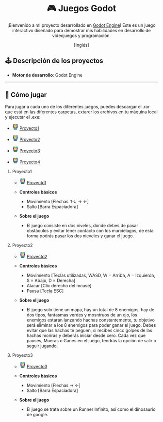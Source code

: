 <div align="center">

# 🎮 Juegos Godot

¡Bienvenido a mi proyecto desarrollado en [Godot Engine](https://godotengine.org/)! Este es un juego interactivo diseñado para demostrar mis habilidades en desarrollo de videojuegos y programación.

[Inglés]

</div>

## 🕹️ Descripción de los proyectos

- **Motor de desarrollo**: Godot Engine

---

## 🚀 Cómo jugar

Para jugar a cada uno de los diferentes juegos, puedes descargar el .rar que está en las diferentes carpetas, extarer los archivos en tu máquina local y ejecutar el .exe:

- <img src="rar.png" alt="RAR" width="20"/> [Proyecto1](/Proyecto1/Clase2_Entregable.rar)

- <img src="rar.png" alt="RAR" width="20"/> [Proyecto2](/Proyecto2/RPG_Juan_Manuel_Morales_Garcia.rar)

- <img src="rar.png" alt="RAR" width="20"/> [Proyecto3](/Proyecto3/Runner_Infinito_Juan_Manuel_Morales_Garcia.rar)

- <img src="rar.png" alt="RAR" width="20"/> [Proyecto4](/Proyecto4/Entregable_Tarea1.rar)

1. Proyecto1
    - <img src="rar.png" alt="RAR" width="20"/> [Proyecto1](/Proyecto1/Clase2_Entregable.rar)

    - **Controles básicos**
        - Movimiento [Flechas ↑↓ → ←]
        - Salto [Barra Espaciadora]

    - **Sobre el juego**
        - El juego consiste en dos niveles, donde debes de pasar obstáculos y evitar tener contacto con los murcielagos, de esta forma podrás pasar los dos nieveles y ganar el juego.

2. Proyecto2
    - <img src="rar.png" alt="RAR" width="20"/> [Proyecto2](/Proyecto2/RPG_Juan_Manuel_Morales_Garcia.rar)

    - **Controles básicos**
        - Movimiento [Teclas utilizadas, WASD, W = Arriba, A = Izquierda, S = Abajo, D = Derecha]
        - Atacar [Clic derecho del mouse]
        - Pausa [Tecla ESC]

    - **Sobre el juego**
        - El juego solo tiene un mapa, hay un total de 8 enemigos, hay de dos tipos, fantasmas verdes y mosntruos de un ojo, los enemigos estarán lanzando hachas constantemente, tu objetivo será eliminar a los 8 enemigos para poder ganar el juego. Debes evitar que las hachas te peguen, si recibes cinco golpes de las hachas moriras y deberás iniciar desde cero. Cada vez que pauses, Mueras o Ganes en el juego, tendrás la opción de salir o seguir jugando.

3. Proyecto3
    - <img src="rar.png" alt="RAR" width="20"/> [Proyecto3](/Proyecto3/Runner_Infinito_Juan_Manuel_Morales_Garcia.rar)

    - **Controles básicos**
        - Movimiento [Flechas → ←]
        - Salto [Barra Espaciadora]

    - **Sobre el juego**
        - El juego se trata sobre un Runner Infinito, así como el dinosaurio de google.